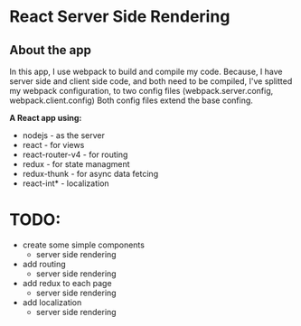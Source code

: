 # React Server Side Rendering

## About the app

In this app, I use webpack to build and compile my code.
Because, I have server side and client side code, and both need to be compiled,
I've splitted my webpack configuration, to two config files (webpack.server.config, webpack.client.config)
Both config files extend the base confing.


**A React app using:**
 - nodejs - as the server
 - react - for views
 - react-router-v4 - for routing
 - redux - for state managment
 - redux-thunk - for async data fetcing
 - react-int* - localization

# TODO:
 -  create some simple components
    -  server side rendering
 -  add routing
    - server side rendering
 -  add redux to each page
    -  server side rendering
-  add localization
     -  server side rendering